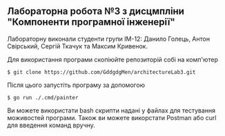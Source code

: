 ## Лабораторна робота №3 з дисцмпліни "Компоненти програмної інженерії"

Лабораторну виконали студенти групи ІМ-12:
Данило Голець, Антон Свірський, Сергій Ткачук та Максим Кривенок.

Для використання програми скопіюйте репозиторій собі на комп'ютер
```
$ git clone https://github.com/GddgdgMen/architectureLab3.git
```
Після цього запустіть програму за допомогою 
```
$ go run ./.cmd/painter
```
Ви можете використати bash скрипти надані у файлах для тестування моживостей програми.
Також ви можете викорстати Postman або curl для введення команд вручну.
